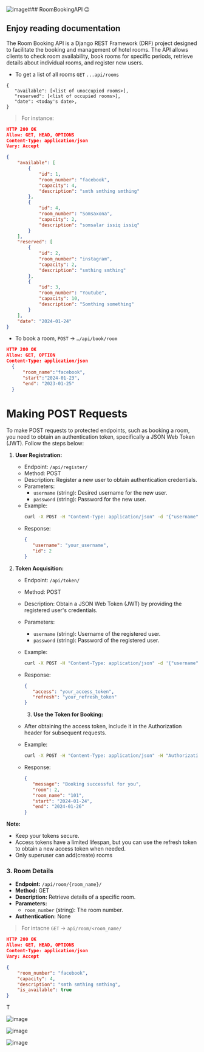 ![image](https://github.com/mirafzal114/RoomBookingApi/assets/136591233/82c952a3-c32d-431c-81b2-e3b1e2c67d8b)### RoomBookingAPI 😉
## Enjoy reading documentation 
The Room Booking API is a Django REST Framework (DRF) project designed to facilitate the booking and management of hotel rooms. The API allows clients to check room availability, book rooms for specific periods, retrieve details about individual rooms, and register new users.

* To get a list of all rooms `GET` `...api/rooms`
```
{
   "available": [<list of unoccupied rooms>],
   "reserved": [<list of occupied rooms>],
   "date": <today's date>,
}
```
> For instance: 
```JSON
HTTP 200 OK
Allow: GET, HEAD, OPTIONS
Content-Type: application/json
Vary: Accept

{
    "available": [
        {
            "id": 1,
            "room_number": "facebook",
            "capacity": 4,
            "description": "smth smthing smthing"
        },
        {
            "id": 4,
            "room_number": "Somsaxona",
            "capacity": 2,
            "description": "somsalar issiq issiq"
        }
    ],
    "reserved": [
        {
            "id": 2,
            "room_number": "instagram",
            "capacity": 2,
            "description": "smthing smthing"
        },
        {
            "id": 3,
            "room_number": "Youtube",
            "capacity": 10,
            "description": "Somthing something"
        }
    ],
    "date": "2024-01-24"
}
```
* To book a room, `POST` → `…/api/book/room`
```JSON
HTTP 200 OK
Allow: GET, OPTION
Content-Type: application/json
  {
      "room_name":"facebook",
      "start":"2024-01-23",
      "end": "2023-01-25"
  }   

```
# Making POST Requests

To make POST requests to protected endpoints, such as booking a room, you need to obtain an authentication token, specifically a JSON Web Token (JWT). Follow the steps below:
1. **User Registration:**
   - Endpoint: `/api/register/`
   - Method: POST
   - Description: Register a new user to obtain authentication credentials.
   - Parameters:
     - `username` (string): Desired username for the new user.
     - `password` (string): Password for the new user.
   - Example:
     ```bash
     curl -X POST -H "Content-Type: application/json" -d '{"username": "your_username", "password": "your_password"}' http://your-domain/api/register/
     ```
   - Response:
     ```json
     {
        "username": "your_username",
        "id": 2
     }
     ```

2. **Token Acquisition:**
   - Endpoint: `/api/token/`
   - Method: POST
   - Description: Obtain a JSON Web Token (JWT) by providing the registered user's credentials.
   - Parameters:
     - `username` (string): Username of the registered user.
     - `password` (string): Password of the registered user.
   - Example:
     ```bash
     curl -X POST -H "Content-Type: application/json" -d '{"username": "your_username", "password": "your_password"}' http://your-domain/api/token/
     ```
   - Response:
     ```json
     {
        "access": "your_access_token",
        "refresh": "your_refresh_token"
     }
     ```

     3. **Use the Token for Booking:**
   - After obtaining the access token, include it in the Authorization header for subsequent requests.
   - Example:
     ```bash
     curl -X POST -H "Content-Type: application/json" -H "Authorization: Bearer your_access_token" -d '{"room_name": "101", "start": "2024-01-24", "end": "2024-01-26"}' http://your-domain/api/book/room/
     ```
   - Response:
     ```json
     {
        "message": "Booking successful for you",
        "room": 2,
        "room_name": "101",
        "start": "2024-01-24",
        "end": "2024-01-26"
     }
     ```

   
**Note:**
- Keep your tokens secure.
- Access tokens have a limited lifespan, but you can use the refresh token to obtain a new access token when needed.
- Only superuser can add(create) rooms 

### 3. Room Details

- **Endpoint:** `/api/room/{room_name}/`
- **Method:** GET
- **Description:** Retrieve details of a specific room.
- **Parameters:**
  - `room_number` (string): The room number.
- **Authentication:** None
> For intacne
`GET` -> `api/room/<room_name/`
```JSON
HTTP 200 OK
Allow: GET, HEAD, OPTIONS
Content-Type: application/json
Vary: Accept

{
    "room_number": "facebook",
    "capacity": 4,
    "description": "smth smthing smthing",
    "is_available": true
}
```

T


![image](https://github.com/mirafzal114/RoomBookingApi/assets/136591233/74353893-fc21-4117-a357-fa2a0c56917c)

![image](https://github.com/mirafzal114/RoomBookingApi/assets/136591233/c03e92a6-d16c-445d-9695-992ecc96ee22)

![image](https://github.com/mirafzal114/RoomBookingApi/assets/136591233/a536a9ff-6c4a-43a4-87d1-6ece303cfae7)


